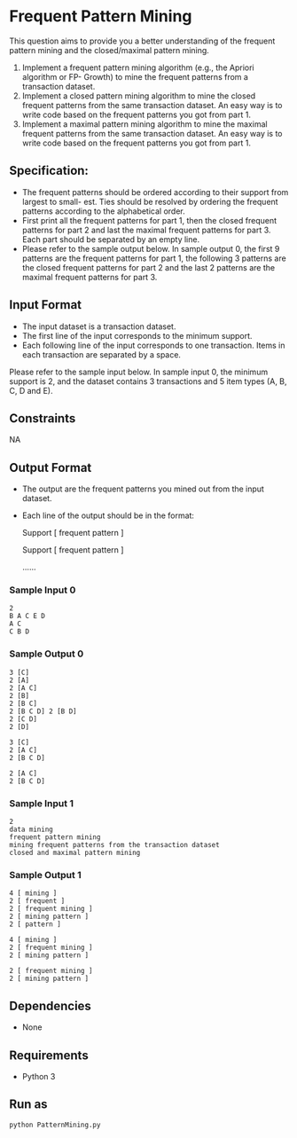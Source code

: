 # Frequent Pattern Mining
This question aims to provide you a better understanding of the frequent pattern mining and the closed/maximal pattern mining.
1. Implement a frequent pattern mining algorithm (e.g., the Apriori algorithm or FP- Growth) to mine the frequent patterns from a transaction dataset.
2. Implement a closed pattern mining algorithm to mine the closed frequent patterns from the same transaction dataset. An easy way is to write code based on the frequent patterns you got from part 1.
3. Implement a maximal pattern mining algorithm to mine the maximal frequent patterns from the same transaction dataset. An easy way is to write code based on the frequent patterns you got from part 1.

## Specification:
- The frequent patterns should be ordered according to their support from largest to small- est. Ties should be resolved by ordering the frequent patterns according to the alphabetical order.
- First print all the frequent patterns for part 1, then the closed frequent patterns for part 2 and last the maximal frequent patterns for part 3. Each part should be separated by an empty line.
- Please refer to the sample output below. In sample output 0, the first 9 patterns are the frequent patterns for part 1, the following 3 patterns are the closed frequent patterns for part 2 and the last 2 patterns are the maximal frequent patterns for part 3.

## Input Format
- The input dataset is a transaction dataset.
- The first line of the input corresponds to the minimum support.
- Each following line of the input corresponds to one transaction. Items in each transaction are separated by a space.

Please refer to the sample input below. In sample input 0, the minimum support is 2, and the dataset contains 3 transactions and 5 item types (A, B, C, D and E).

## Constraints
NA

## Output Format
- The output are the frequent patterns you mined out from the input dataset.
- Each line of the output should be in the format:

    Support [ frequent pattern ]

    Support [ frequent pattern ]

    ......

### Sample Input 0
	2
	B A C E D
	A C
	C B D

### Sample Output 0
	3 [C]
	2 [A]
    2 [A C]
    2 [B]
    2 [B C]
    2 [B C D] 2 [B D]
    2 [C D]
    2 [D]
    
    3 [C]
    2 [A C]
    2 [B C D]
    
    2 [A C]
    2 [B C D]

### Sample Input 1
	2
	data mining
	frequent pattern mining
	mining frequent patterns from the transaction dataset 
	closed and maximal pattern mining

### Sample Output 1
    4 [ mining ]
    2 [ frequent ]
    2 [ frequent mining ] 
    2 [ mining pattern ] 
    2 [ pattern ]
    
    4 [ mining ]
    2 [ frequent mining ]
    2 [ mining pattern ]
    
    2 [ frequent mining ] 
    2 [ mining pattern ]


## Dependencies
- None

## Requirements
- Python 3

## Run as
	python PatternMining.py
